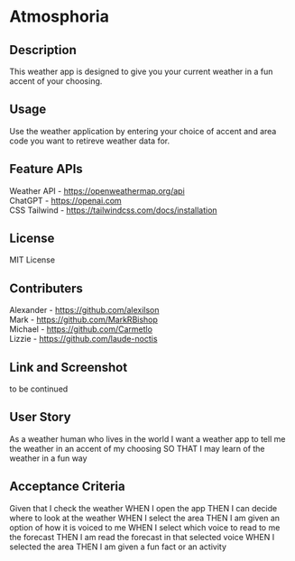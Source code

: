 # Atmosphoria

## Description
This weather app is designed to give you your current weather in a fun accent of your choosing.

## Usage
Use the weather application by entering your choice of accent and area code you want to retireve weather data for.

## Feature APIs
Weather API - https://openweathermap.org/api  
ChatGPT - https://openai.com  
CSS Tailwind - https://tailwindcss.com/docs/installation  

## License
MIT License

## Contributers
Alexander - https://github.com/alexilson  
Mark - https://github.com/MarkRBishop  
Michael - https://github.com/Carmetlo  
Lizzie - https://github.com/laude-noctis  

## Link and Screenshot
to be continued

## User Story
As a weather human who lives in the world
I want a weather app to tell me the weather in an accent of my choosing
SO THAT I may learn of the weather in a fun way

## **Acceptance Criteria**
Given that I check the weather
WHEN I open the app
THEN I can decide where to look at the weather
WHEN I select the area
THEN I am given an option of how it is voiced to me
WHEN I select which voice to read to me the forecast
THEN I am read the forecast in that selected voice
WHEN I selected the area
THEN I am given a fun fact or an activity